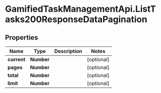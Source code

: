 # GamifiedTaskManagementApi.ListTasks200ResponseDataPagination

## Properties

Name | Type | Description | Notes
------------ | ------------- | ------------- | -------------
**current** | **Number** |  | [optional] 
**pages** | **Number** |  | [optional] 
**total** | **Number** |  | [optional] 
**limit** | **Number** |  | [optional] 


